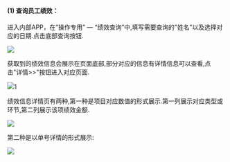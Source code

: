 #### \(1\) 查询员工绩效：

进入内部APP，在“操作专用” — “绩效查询”中,填写需要查询的"姓名"以及选择对应的日期.点击底部查询按钮.

![](/assets/IMG_0133.PNG)

获取到的绩效信息会展示在页面底部,部分对应的信息有详情信息可以查看,点击"详情&gt;&gt;"按钮进入对应页面.

![](/assets/IMG_0128.PNG)1

绩效信息详情页有两种,第一种是项目对应数值的形式展示.第一列展示对应类型或环节,第二列展示该项绩效金额.

![](/assets/IMG_0129.PNG)

第二种是以单号详情的形式展示:

![](/assets/IMG_0130.PNG)

